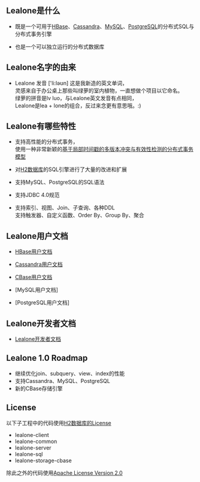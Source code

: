 
## Lealone是什么

* 既是一个可用于[HBase](http://hbase.apache.org/)、[Cassandra](http://cassandra.apache.org/)、[MySQL](http://www.mysql.com//)、[PostgreSQL](http://www.postgresql.org/)的分布式SQL与分布式事务引擎

* 也是一个可以独立运行的分布式数据库

## Lealone名字的由来

* Lealone 发音 ['li:ləʊn] 这是我新造的英文单词， <br>
  灵感来自于办公桌上那些叫绿萝的室内植物，一直想做个项目以它命名。 <br>
  绿萝的拼音是lv luo，与Lealone英文发音有点相同，<br>
  Lealone是lea + lone的组合，反过来念更有意思哦。:)


## Lealone有哪些特性

* 支持高性能的分布式事务，<br>
  使用一种非常新颖的[基于局部时间戳的多版本冲突与有效性检测的分布式事务模型](https://github.com/codefollower/Lealone/wiki/Lealone-transaction-model)

* 对[H2数据库](http://www.h2database.com/html/main.html)的SQL引擎进行了大量的改进和扩展

* 支持MySQL、PostgreSQL的SQL语法

* 支持JDBC 4.0规范

* 支持索引、视图、Join、子查询、各种DDL <br>
  支持触发器、自定义函数、Order By、Group By、聚合


## Lealone用户文档

* [HBase用户文档](https://github.com/codefollower/Lealone/wiki/HBase%E7%94%A8%E6%88%B7%E6%96%87%E6%A1%A3)

* [Cassandra用户文档](https://github.com/codefollower/Lealone/wiki/Cassandra%E7%94%A8%E6%88%B7%E6%96%87%E6%A1%A3)

* [CBase用户文档](https://github.com/codefollower/Lealone/wiki/CBase%E7%94%A8%E6%88%B7%E6%96%87%E6%A1%A3)

* [MySQL用户文档]

* [PostgreSQL用户文档]


## Lealone开发者文档

* [Lealone开发者文档](https://github.com/codefollower/Lealone/wiki/Lealone%E5%BC%80%E5%8F%91%E8%80%85%E6%96%87%E6%A1%A3)


## Lealone 1.0 Roadmap

* 继续优化join、subquery、view、index的性能
* 支持Cassandra、MySQL、PostgreSQL
* 新的CBase存储引擎

## License

以下子工程中的代码使用[H2数据库的License](http://www.h2database.com/html/license.html)
* lealone-client
* lealone-common
* lealone-server
* lealone-sql
* lealone-storage-cbase

除此之外的代码使用[Apache License Version 2.0](http://www.apache.org/licenses/LICENSE-2.0)
